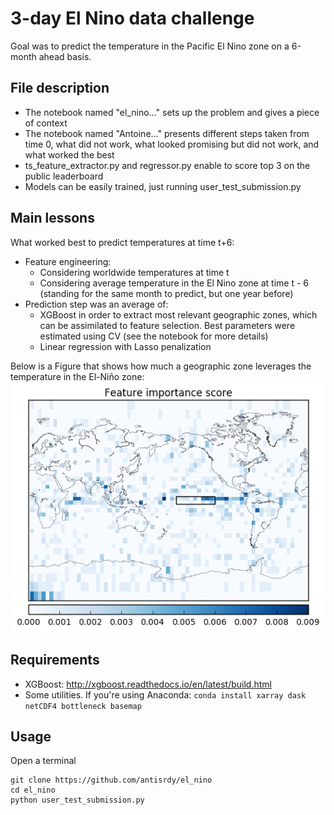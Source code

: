 # 3-day El Nino data challenge
Goal was to predict the temperature in the Pacific El Nino zone on a 6-month ahead basis.

## File description
- The notebook named "el\_nino..." sets up the problem and gives a piece of context
- The notebook named "Antoine..." presents different steps taken from time 0, what did not work, what looked promising but did not work, and what worked the best
- ts\_feature\_extractor.py and regressor.py enable to score top 3 on the public leaderboard
- Models can be easily trained, just running user\_test\_submission.py

## Main lessons
What worked best to predict temperatures at time t+6:
- Feature engineering:
	- Considering worldwide temperatures at time t
	- Considering average temperature in the El Nino zone at time t - 6 (standing for the same month to predict, but one year before)
- Prediction step was an average of:
	- XGBoost in order to extract most relevant geographic zones, which can be assimilated to feature selection. Best parameters were estimated using CV (see the notebook for more details)
	- Linear regression with Lasso penalization

Below is a Figure that shows how much a geographic zone leverages the temperature in the El-Niño zone:
![alt tag](https://github.com/antisrdy/el_nino/blob/master/images/temp_influence.png)

## Requirements
- XGBoost: http://xgboost.readthedocs.io/en/latest/build.html
- Some utilities. If you're using Anaconda: `conda install xarray dask netCDF4 bottleneck basemap`

## Usage
Open a terminal
~~~~
git clone https://github.com/antisrdy/el_nino
cd el_nino
python user_test_submission.py
~~~~
